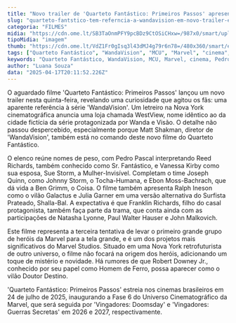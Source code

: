 ```yaml
---
title: "Novo trailer de 'Quarteto Fantástico: Primeiros Passos' apresenta conexão com 'WandaVision'"
slug: "quarteto-fantstico-tem-referncia-a-wandavision-em-novo-trailer-entenda"
categoria: "FILMES"
midia: "https://cdn.ome.lt/SB3TaOnmPFY9pcBDz9CtOSiCHxw=/987x0/smart/uploads/conteudo/fotos/quarteto-fantastico-o-coisa_tmYVXnY.png"
tipoMidia: "imagem"
thumb: "https://cdn.ome.lt/VdZ1Fr0gIsq3l43dMJ4g79r6n78=/480x360/smart/extras/conteudos/wandavision_jqiQsuT.jpg"
tags: ["Quarteto Fantástico", "WandaVision", "MCU", "Marvel", "cinema", "Pedro Pascal", "Vanessa Kirby", "Matt Shakman"]
keywords: "Quarteto Fantástico, WandaVision, MCU, Marvel, cinema, Pedro Pascal, Vanessa Kirby, Matt Shakman"
author: "Luana Souza"
data: "2025-04-17T20:11:52.226Z"
---
```


O aguardado filme 'Quarteto Fantástico: Primeiros Passos' lançou um novo trailer nesta quinta-feira, revelando uma curiosidade que agitou os fãs: uma aparente referência à série 'WandaVision'. Um letreiro na Nova York cinematográfica anuncia uma loja chamada WestView, nome idêntico ao da cidade fictícia da série protagonizada por Wanda e Visão. O detalhe não passou despercebido, especialmente porque Matt Shakman, diretor de 'WandaVision', também está no comando deste novo filme do Quarteto Fantástico.

<blockquote class="twitter-tweet"><a href="https://twitter.com/user/status/1912943485323276662"></a></blockquote>

O elenco reúne nomes de peso, com Pedro Pascal interpretando Reed Richards, também conhecido como Sr. Fantástico, e Vanessa Kirby como sua esposa, Sue Storm, a Mulher-Invisível. Completam o time Joseph Quinn, como Johnny Storm, o Tocha-Humana, e Ebon Moss-Bachrach, que dá vida a Ben Grimm, o Coisa. O filme também apresenta Ralph Ineson como o vilão Galactus e Julia Garner em uma versão alternativa do Surfista Prateado, Shalla-Bal. A expectativa é que Franklin Richards, filho do casal protagonista, também faça parte da trama, que conta ainda com as participações de Natasha Lyonne, Paul Walter Hauser e John Malkovich.

Este filme representa a terceira tentativa de levar o primeiro grande grupo de heróis da Marvel para a tela grande, e é um dos projetos mais significativos do Marvel Studios. Situado em uma Nova York retrofuturista de outro universo, o filme não focará na origem dos heróis, adicionando um toque de mistério e novidade. Há rumores de que Robert Downey Jr., conhecido por seu papel como Homem de Ferro, possa aparecer como o vilão Doutor Destino.

'Quarteto Fantástico: Primeiros Passos' estreia nos cinemas brasileiros em 24 de julho de 2025, inaugurando a Fase 6 do Universo Cinematográfico da Marvel, que será seguida por 'Vingadores: Doomsday' e 'Vingadores: Guerras Secretas' em 2026 e 2027, respectivamente.
